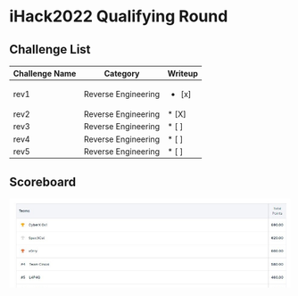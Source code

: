 # iHack2022 Qualifying Round

## Challenge List
| Challenge Name     | Category            | Writeup |
|--------------------|---------------------| ------- |
| rev1               | Reverse Engineering | <ul><li>[x]</li></ul> |
| rev2               | Reverse Engineering | * [X]   |
| rev3               | Reverse Engineering | * [ ]   |
| rev4               | Reverse Engineering | * [ ]   |
| rev5               | Reverse Engineering | * [ ]   |

## Scoreboard
![Scoreboard](./Scoreboard.png)
